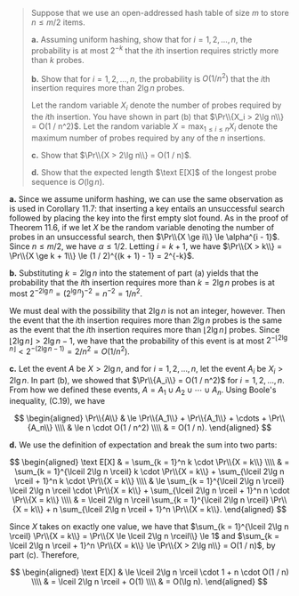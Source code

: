 > Suppose that we use an open-addressed hash table of size $m$ to store $n \le m / 2$ items.
>
> **a.** Assuming uniform hashing, show that for $i = 1, 2, \ldots, n$, the probability is at most $2^{-k}$ that the $i$th insertion requires strictly more than $k$ probes.
>
> **b.** Show that for $i = 1, 2, \ldots, n$, the probability is $O(1 / n^2)$ that the $i$th insertion requires more than $2\lg n$ probes.
>
> Let the random variable $X_i$ denote the number of probes required by the $i$th insertion. You have shown in part (b) that $\Pr\\{X_i > 2\lg n\\} = O(1 / n^2)$. Let the random variable $X = \max_{1 \le i \le n} X_i$ denote the maximum number of probes required by any of the $n$ insertions.
>
> **c.** Show that $\Pr\\{X > 2\lg n\\} = O(1 / n)$.
>
> **d.** Show that the expected length $\text E[X]$ of the longest probe sequence is $O(\lg n)$.

**a.** Since we assume uniform hashing, we can use the same observation as is used in Corollary 11.7: that inserting a key entails an unsuccessful search followed by placing the key into the first empty slot found. As in the proof of Theorem 11.6, if we let $X$ be the random variable denoting the number of probes in an unsuccessful search, then $\Pr\\{X \ge i\\} \le \alpha^{i - 1}$. Since $n \le m / 2$, we have $\alpha \le 1 / 2$. Letting $i = k + 1$, we have $\Pr\\{X > k\\} = \Pr\\{X \ge k + 1\\} \le (1 / 2)^{(k + 1) - 1} = 2^{-k}$.

**b.** Substituting $k = 2\lg n$ into the statement of part (a) yields that the probability that the $i$th insertion requires more than $k = 2\lg n$ probes is at most $2^{-2\lg n} = (2^{\lg n})^{-2} = n^{-2} = 1 / n^2$.

We must deal with the possibility that $2\lg n$ is not an integer, however. Then the event that the $i$th insertion requires more than $2\lg n$ probes is the same as the event that the $i$th insertion requires more than $\lfloor 2\lg n \rfloor$ probes. Since $\lfloor 2\lg n \rfloor > 2\lg n - 1$, we have that the probability of this event is at most $2^{-\lfloor 2\lg n \rfloor} < 2^{-(2\lg n - 1)} = 2 / n^2 = O(1 / n^2)$.

**c.** Let the event $A$ be $X > 2\lg n$, and for $i = 1, 2, \ldots, n$, let the event $A_i$ be $X_i > 2\lg n$. In part (b), we showed that $\Pr\\{A_i\\} = O(1 / n^2)$ for $i = 1, 2, \ldots, n$. From how we defined these events, $A = A_1 \cup A_2 \cup \cdots \cup A_n$. Using Boole's inequality, $\text{(C.19)}$, we have

$$
\begin{aligned}
\Pr\\{A\\} & \le \Pr\\{A_1\\} + \Pr\\{A_1\\} + \cdots + \Pr\\{A_n\\} \\\\
         & \le n \cdot O(1 / n^2) \\\\
         & =   O(1 / n).
\end{aligned}
$$

**d.** We use the definition of expectation and break the sum into two parts:

$$
\begin{aligned}
\text E[X] & =   \sum_{k = 1}^n k \cdot \Pr\\{X = k\\} \\\\
           & =   \sum_{k = 1}^{\lceil 2\lg n \rceil} k \cdot \Pr\\{X = k\\} + \sum_{\lceil 2\lg n \rceil + 1}^n k \cdot \Pr\\{X = k\\} \\\\
           & \le \sum_{k = 1}^{\lceil 2\lg n \rceil} \lceil 2\lg n \rceil \cdot \Pr\\{X = k\\} + \sum_{\lceil 2\lg n \rceil + 1}^n n \cdot \Pr\\{X = k\\} \\\\
           & =   \lceil 2\lg n \rceil \sum_{k = 1}^{\lceil 2\lg n \rceil} \Pr\\{X = k\\} + n \sum_{\lceil 2\lg n \rceil + 1}^n \Pr\\{X = k\\}.
\end{aligned}
$$

Since $X$ takes on exactly one value, we have that $\sum_{k = 1}^{\lceil 2\lg n \rceil} \Pr\\{X = k\\} = \Pr\\{X \le \lceil 2\lg n \rceil\\} \le 1$ and $\sum_{k = \lceil 2\lg n \rceil + 1}^n \Pr\\{X = k\\} \le \Pr\\{X > 2\lg n\\} = O(1 / n)$, by part \(c\). Therefore,

$$
\begin{aligned}
\text E[X] & \le \lceil 2\lg n \rceil \cdot 1 + n \cdot O(1 / n) \\\\
           & =   \lceil 2\lg n \rceil + O(1) \\\\
           & =   O(\lg n).
\end{aligned}
$$
